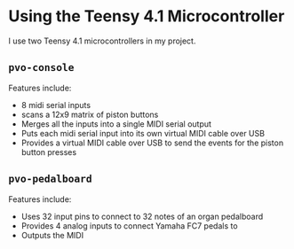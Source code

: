 # Using the Teensy 4.1 Microcontroller

I use two Teensy 4.1 microcontrollers in my project.

## `pvo-console`

Features include:

* 8 midi serial inputs
* scans a 12x9 matrix of piston buttons
* Merges all the inputs into a single MIDI serial output
* Puts each midi serial input into its own virtual MIDI cable over USB
* Provides a virtual MIDI cable over USB to send the events for the piston button presses

## `pvo-pedalboard`

Features include:

* Uses 32 input pins to connect to 32 notes of an organ pedalboard
* Provides 4 analog inputs to connect Yamaha FC7 pedals to
* Outputs the MIDI